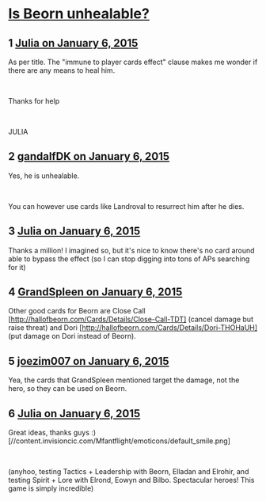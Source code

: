 # [Is Beorn unhealable?](https://community.fantasyflightgames.com/topic/131027-is-beorn-unhealable/)

## 1 [Julia on January 6, 2015](https://community.fantasyflightgames.com/topic/131027-is-beorn-unhealable/?do=findComment&comment=1394761)

As per title. The "immune to player cards effect" clause makes me wonder if there are any means to heal him.

 

Thanks for help

 

JULIA

## 2 [gandalfDK on January 6, 2015](https://community.fantasyflightgames.com/topic/131027-is-beorn-unhealable/?do=findComment&comment=1394765)

Yes, he is unhealable.

 

You can however use cards like Landroval to resurrect him after he dies.

## 3 [Julia on January 6, 2015](https://community.fantasyflightgames.com/topic/131027-is-beorn-unhealable/?do=findComment&comment=1394784)

Thanks a million! I imagined so, but it's nice to know there's no card around able to bypass the effect (so I can stop digging into tons of APs searching for it)

## 4 [GrandSpleen on January 6, 2015](https://community.fantasyflightgames.com/topic/131027-is-beorn-unhealable/?do=findComment&comment=1394863)

Other good cards for Beorn are Close Call [http://hallofbeorn.com/Cards/Details/Close-Call-TDT] (cancel damage but raise threat) and Dori [http://hallofbeorn.com/Cards/Details/Dori-THOHaUH] (put damage on Dori instead of Beorn).

## 5 [joezim007 on January 6, 2015](https://community.fantasyflightgames.com/topic/131027-is-beorn-unhealable/?do=findComment&comment=1394898)

Yea, the cards that GrandSpleen mentioned target the damage, not the hero, so they can be used on Beorn.

## 6 [Julia on January 6, 2015](https://community.fantasyflightgames.com/topic/131027-is-beorn-unhealable/?do=findComment&comment=1394977)

Great ideas, thanks guys :) [//content.invisioncic.com/Mfantflight/emoticons/default_smile.png]

 

(anyhoo, testing Tactics + Leadership with Beorn, Elladan and Elrohir, and testing Spirit + Lore with Elrond, Eowyn and Bilbo. Spectacular heroes! This game is simply incredible)

